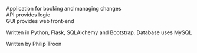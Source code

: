 Application for booking and managing changes<br/>
API provides logic<br/>
GUI provides web front-end
<p/>
Written in Python, Flask, SQLAlchemy and Bootstrap.
Database uses MySQL

Written by Philip Troon
